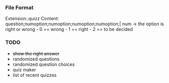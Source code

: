 

### File Format
Extension:.quizz
Content: question;numoption;numoption;numoption;numoption;|
    num -> the option is right or wrong
    - 0 == wrong
    - 1 == right
    - 2 == to be decided

### TODO
- ~~show the right answer~~
- randomized questions
- randomized question choices
- quiz maker
- list of recent quizzes